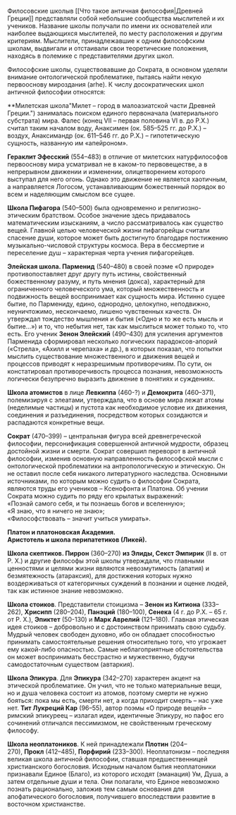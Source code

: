 Филосовские школыв [[Что такое античная философия|Древней Греции]] представляли собой небольшие сообщества мыслителей и их учеников. Название школы получали по имени их основателей или наиболее выдающихся мыслителей, по месту расположения и другим критериям. Мыслители, принадлежавшие к одним философским школам, выдвигали и отстаивали свои теоретические положения, находясь в полемике с представителями других школ.  

Философские школы, существовавшие до Сократа, в основном уделяли внимание онтологической проблематике, пытаясь найти некую первооснову мироздания (arhe). К числу досократических школ античной философии относятся:  

**Милетская школа"Милет – город в малоазиатской части Древней Греции.") занималась поиском единого первоначала (материального субстрата) мира. Фалес (конец VII – первая половина VI в. до Р.Х.) считал таким началом воду, Анаксимен (ок. 585–525 гг. до Р.Х.) – воздух, Анаксимандр (ок. 611–546 гг. до Р.Х.) – гипотетическую сущность, названную им «апейроном».  

**Гераклит Эфесский** (554–483) в отличие от милетских натурфилософов первооснову мира усматривал не в каком-то первовеществе, а в непрерывном движении и изменении, олицетворением которого выступал для него огонь. Однако это движение не является хаотичным, а направляется Логосом, устанавливающим божественный порядок во всем и наделяющим смыслом все сущее.  

**Школа Пифагора** (540–500) была одновременно и религиозно-этическим братством. Особое значение здесь придавалось математическим изысканиям, а число рассматривалось как существо вещей. Главной целью человеческой жизни пифагорейцы считали спасение души, которое может быть достигнуто благодаря постижению музыкально-числовой структуры космоса. Вера в бессмертие и переселение душ – характерная черта учения пифагорейцев.  

**Элейская школа. Парменид** (540–480) в своей поэме «О природе» противопоставляет друг другу путь истины, свойственный божественному разуму, и путь мнения (докса), характерный для ограниченного человеческого ума, который множественность и подвижность вещей воспринимает как сущность мира. Истинно сущее бытие, по Пармениду, едино, однородно, целокупно, неподвижно, неуничтожимо, нескончаемо, лишено чувственных качеств. Он утверждал тождество мышления и бытия («Одно и то же есть мысль и бытие…») и то, что небытия нет, так как мыслиться может только то, что есть. Его ученик **Зенон Элейский** (490–430) для усиления аргументов Парменида сформировал несколько логических парадоксов-апорий («Стрела», «Ахилл и черепаха» и др.), в которых показал, что попытки мыслить существование множественного и движения вещей и процессов приводят к неразрешимым противоречиям. По сути, он констатировал противоречивость процесса познания, невозможность логически безупречно выразить движение в понятиях и суждениях.  

**Школа атомистов** в лице **Левкиппа** (460-?) и **Демокрита** (460–371), полемизируя с элеатами, утверждала, что в основе мира лежат атомы (неделимые частицы) и пустота как необходимое условие их движения, соединения и разъединения, посредством которых созидаются и распадаются конкретные вещи.  

**Сократ** (470–399) – центральная фигура всей древнегреческой философии, персонификация совершенной античной мудрости, образец достойной жизни и смерти. Сократ совершил переворот в античной философии, изменив основную направленность философской мысли с онтологической проблематики на антропологическую и этическую. Он не оставил после себя никакого литературного наследства. Основными источниками, по которым можно судить о философии Сократа, являются труды его учеников – Ксенофонта и Платона. Об учении Сократа можно судить по ряду его крылатых выражений:  
«Познай самого себя, и ты познаешь богов и вселенную»;  
«Я знаю, что я ничего не знаю»;  
«Философствовать – значит учиться умирать».  

**Платон и платоновская Академия.**  
**Аристотель и школа перипатетиков (Ликей).**  

**Школа скептиков. Пиррон** (360–270) **из Элиды, Секст Эмпирик** (II в. от Р. Х.) и другие философы этой школы утверждали, что главными ценностями и целями жизни являются невозмутимость (апатия) и безмятежность (атараксия), для достижения которых нужно воздерживаться от категоричных суждений в познании и оценке людей, так как истинное знание невозможно.  

**Школа стоиков**. Представители стоицизма – **Зенон из Китиона** (333–262), **Хрисипп** (280–204), **Панэций** (180–100), **Сенека** (4 г. до Р.Х. – 65 г. от Р. Х.), **Эпиктет** (50-130) и **Марк Аврелий** (121–180). Главная этическая идея стоиков – добровольно и с достоинством принимать свою судьбу. Мудрый человек свободен духовно, ибо он обладает способностью принимать самостоятельные решения относительно того, что угрожает ему какой-либо опасностью. Самые неблагоприятные обстоятельства он может воспринимать бесстрастно и мужественно, будучи самодостаточным существом (автаркия).  

**Школа Эпикура**. Для **Эпикура** (342–270) характерен акцент на этической проблематике. Он учил, что не только материальные вещи, но и душа человека состоит из атомов, поэтому смерти не нужно бояться: пока мы есть, смерти нет, а когда приходит смерть – нас уже нет. **Тит Лукреций Кар** (96–55), автор поэмы «О природе вещей» – римский эпикуреец – излагал идеи, идентичные Эпикуру, но пафос его сочинений отличался пессимизмом, не свойственным греческому философу.  

**Школа неоплатоников**. К ней принадлежали **Плотин** (204–270), **Прокл** (412–485), **Порфирий** (233–300). Неоплатонизм – последняя великая школа античной философии, ставшая предшественницей христианского богословия. Исходным началом бытия неоплатоники признавали Единое (Благо), из которого исходят (эманация) Ум, Душа, а затем отдельные души и тела. Они полагали, что Единое невозможно познать рационально, заложив тем самым основания для апофатического богословия, получившего впоследствии развитие в восточном христианстве.